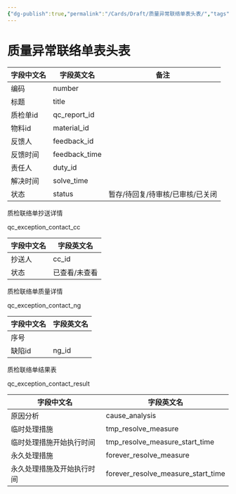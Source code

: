 ```yaml
---
{"dg-publish":true,"permalink":"/Cards/Draft/质量异常联络单表头表/","tags":["江淮毅昌/蝶创I-MES/MES"]}
---
```



# 质量异常联络单表头表

| **字段中文名** | **字段英文名**     | **备注**             |
| --------- | ------------- | ------------------ |
| 编码        | number        |                    |
| 标题        | title         |                    |
| 质检单id     | qc_report_id  |                    |
| 物料id      | material_id   |                    |
| 反馈人       | feedback_id   |                    |
| 反馈时间      | feedback_time |                    |
| 责任人       | duty_id       |                    |
| 解决时间      | solve_time    |                    |
| 状态        | status        | 暂存/待回复/待审核/已审核/已关闭 |

质检联络单抄送详情

qc_exception_contact_cc

| **字段中文名** | **字段英文名** |
| --------- | --------- |
| 抄送人       | cc_id     |
| 状态        | 已查看/未查看   |

质检联络单质量详情

qc_exception_contact_ng

| **字段中文名** | **字段英文名** |
| --------- | --------- |
| 序号        |           |
| 缺陷id      | ng_id     |

质检联络单结果表

qc_exception_contact_result

| **字段中文名**     | **字段英文名**                          |
| ------------- | ---------------------------------- |
| 原因分析          | cause_analysis                     |
| 临时处理措施        | tmp_resolve_measure                |
| 临时处理措施开始执行时间  | tmp_resolve_measure_start_time     |
| 永久处理措施        | forever_resolve_measure            |
| 永久处理措施及开始执行时间 | forever_resolve_measure_start_time |
